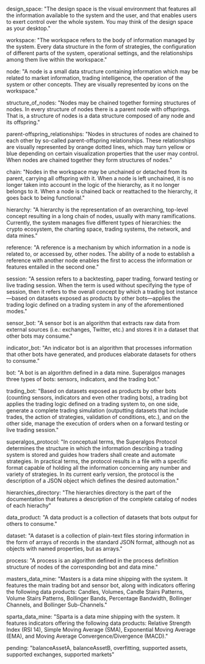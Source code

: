 design_space: "The design space is the visual environment that features all the information available to the system and the user, and that enables users to exert control over the whole system. You may think of the design space as your desktop."

workspace: "The workspace refers to the body of information managed by the system. Every data structure in the form of strategies, the configuration of different parts of the system, operational settings, and the relationships among them live within the workspace."

node: "A node is a small data structure containing information which may be related to market information, trading intelligence, the operation of the system or other concepts. They are visually represented by icons on the workspace."

structure_of_nodes: "Nodes may be chained together forming structures of nodes. In every structure of nodes there is a parent node with offsprings. That is, a structure of nodes is a data structure composed of any node and its offspring."

parent-offspring_relationships: "Nodes in structures of nodes are chained to each other by so-called parent-offspring relationships. These relationships are visually represented by orange dotted lines, which may turn yellow or blue depending on certain visualization properties that the user may control. When nodes are chained together they form structures of nodes."

chain: "Nodes in the workspace may be unchained or detached from its parent, carrying all offspring with it. When a node is left unchained, it is no longer taken into account in the logic of the hierarchy, as it no longer belongs to it. When a node is chained back or reattached to the hierarchy, it goes back to being functional."

hierarchy: "A hierarchy is the representation of an overarching, top-level concept resulting in a long chain of nodes, usually with many ramifications. Currently, the system manages five different types of hierarchies: the crypto ecosystem, the charting space, trading systems, the network, and data mines."

reference: "A reference is a mechanism by which information in a node is related to, or accessed by, other nodes. The ability of a node to establish a reference with another node enables the first to access the information or features entailed in the second one."

session: "A session refers to a backtesting, paper trading, forward testing or live trading session. When the term is used without specifying the type of session, then it refers to the overall concept by which a trading bot instance&mdash;based on datasets exposed as products by other bots&mdash;applies the trading logic defined on a trading system in any of the aforementioned modes."

sensor_bot: "A sensor bot is an algorithm that extracts raw data from external sources (i.e.: exchanges, Twitter, etc.) and stores it in a dataset that other bots may consume."

indicator_bot: "An indicator bot is an algorithm that processes information that other bots have generated, and produces elaborate datasets for others to consume."

bot: "A bot is an algorithm defined in a data mine. Superalgos manages three types of bots: sensors, indicators, and the trading bot."

trading_bot: "Based on datasets exposed as products by other bots (counting sensors, indicators and even other trading bots), a trading bot applies the trading logic defined on a trading system to, on one side, generate a complete trading simulation (outputting datasets that include trades, the action of strategies, validation of conditions, etc.), and on the other side, manage the execution of orders when on a forward testing or live trading session."

superalgos_protocol: "In conceptual terms, the Superalgos Protocol determines the structure in which the information describing a trading system is stored and guides how traders shall create and automate strategies. In practical terms, the protocol results in a file with a specific format capable of holding all the information concerning any number and variety of strategies. In its current early version, the protocol is the description of a JSON object which defines the desired automation."

hierarchies_directory: "The hierarchies directory is the part of the documentation that features a description of the complete catalog of nodes of each hierachy"

data_product: "A data product is a collection of datasets that bots output for others to consume."

dataset: "A dataset is a collection of plain-text files storing information in the form of arrays of records in the standard JSON format, although not as objects with named properties, but as arrays."

process: "A process is an algorithm defined in the process definition structure of nodes of the corresponding bot and data mine."

masters_data_mine: "Masters is a data mine shipping with the system. It features the main trading bot and sensor bot, along with indicators offering the following data products: Candles, Volumes, Candle Stairs Patterns, Volume Stairs Patterns, Bollinger Bands, Percentage Bandwidth, Bollinger Channels, and Bollinger Sub-Channels."

sparta_data_mine: "Sparta is a data mine shipping with the system. It features indicators offering the following data products: Relative Strength Index (RSI 14), Simple Moving Average (SMA), Exponential Moving Average (EMA), and Moving Average Convergence/Divergence (MACD)."

pending: "balanceAssetA, balanceAssetB, overfitting, supported assets, supported exchanges, supported markets"

